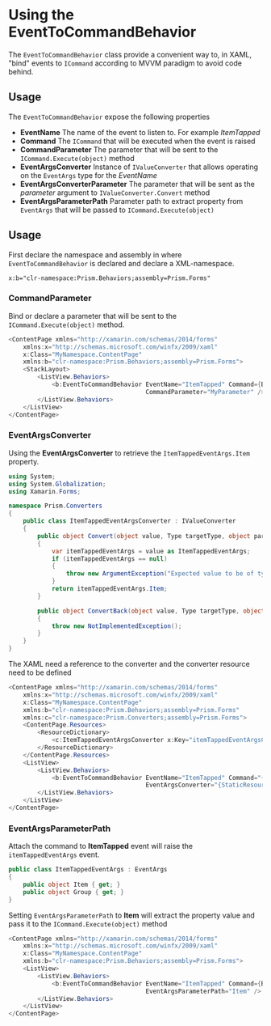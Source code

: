 # Using the EventToCommandBehavior

The `EventToCommandBehavior` class provide a convenient way to, in XAML, "bind" events to `ICommand` according to MVVM paradigm to avoid code behind.

## Usage

The `EventToCommandBehavior` expose the following properties
* **EventName** The name of the event to listen to. For example _ItemTapped_
* **Command** The `ICommand` that will be executed when the event is raised
* **CommandParameter** The parameter that will be sent to the `ICommand.Execute(object)` method
* **EventArgsConverter** Instance of `IValueConverter` that allows operating on the `EventArgs` type for the *EventName*
* **EventArgsConverterParameter** The parameter that will be sent as the _parameter_ argument to `IValueConverter.Convert` method
* **EventArgsParameterPath** Parameter path to extract property from `EventArgs` that will be passed to `ICommand.Execute(object)`

## Usage
First declare the namespace and assembly in where `EventToCommandBehavior` is declared and declare a XML-namespace.

`x:b="clr-namespace:Prism.Behaviors;assembly=Prism.Forms"`

### CommandParameter
Bind or declare a parameter that will be sent to the `ICommand.Execute(object)` method.

````c#
<ContentPage xmlns="http://xamarin.com/schemas/2014/forms" 
	xmlns:x="http://schemas.microsoft.com/winfx/2009/xaml" 
	x:Class="MyNamespace.ContentPage"
	xmlns:b="clr-namespace:Prism.Behaviors;assembly=Prism.Forms">
	<StackLayout>    
		<ListView.Behaviors>
			<b:EventToCommandBehavior EventName="ItemTapped" Command={Binding ItemTappedCommand}
									  CommandParameter="MyParameter" />
		</ListView.Behaviors>
	</ListView>	
</ContentPage>
````

### EventArgsConverter
Using the **EventArgsConverter** to retrieve the `ItemTappedEventArgs.Item` property.

````c#
using System;
using System.Globalization;
using Xamarin.Forms;

namespace Prism.Converters
{
    public class ItemTappedEventArgsConverter : IValueConverter
    {
        public object Convert(object value, Type targetType, object parameter, CultureInfo culture)
        {
            var itemTappedEventArgs = value as ItemTappedEventArgs;
            if (itemTappedEventArgs == null)
            {
				throw new ArgumentException("Expected value to be of type ItemTappedEventArgs", nameof(value));
			}
            return itemTappedEventArgs.Item;
        }

        public object ConvertBack(object value, Type targetType, object parameter, CultureInfo culture)
        {
            throw new NotImplementedException();
        }
    }
}
````

The XAML need a reference to the converter and the converter resource need to be defined

````c#
<ContentPage xmlns="http://xamarin.com/schemas/2014/forms" 
	xmlns:x="http://schemas.microsoft.com/winfx/2009/xaml" 
	x:Class="MyNamespace.ContentPage"
	xmlns:b="clr-namespace:Prism.Behaviors;assembly=Prism.Forms"
	xmlns:c="clr-namespace:Prism.Converters;assembly=Prism.Forms">
	<ContentPage.Resources>
		<ResourceDictionary>
			<c:ItemTappedEventArgsConverter x:Key="itemTappedEventArgsConverter" />
		</ResourceDictionary>
	</ContentPage.Resources>
    <ListView>
		<ListView.Behaviors>
			<b:EventToCommandBehavior EventName="ItemTapped" Command="{Binding ItemTappedCommand}"
									  EventArgsConverter="{StaticResource itemTappedEventArgsConverter}" />
		</ListView.Behaviors>
	</ListView>
</ContentPage>
````

### EventArgsParameterPath
Attach the command to **ItemTapped** event will raise the `itemTappedEventArgs` event.

````c#
public class ItemTappedEventArgs : EventArgs
{
	public object Item { get; }
	public object Group { get; }	
}
````

Setting `EventArgsParameterPath` to **Item** will extract the property value and pass it to the `ICommand.Execute(object)` method

````c#
<ContentPage xmlns="http://xamarin.com/schemas/2014/forms" 
	xmlns:x="http://schemas.microsoft.com/winfx/2009/xaml" 
	x:Class="MyNamespace.ContentPage"
	xmlns:b="clr-namespace:Prism.Behaviors;assembly=Prism.Forms">
    <ListView>
		<ListView.Behaviors>
			<b:EventToCommandBehavior EventName="ItemTapped" Command={Binding ItemTappedCommand}
									  EventArgsParameterPath="Item" />
		</ListView.Behaviors>
	</ListView>
</ContentPage>
````
